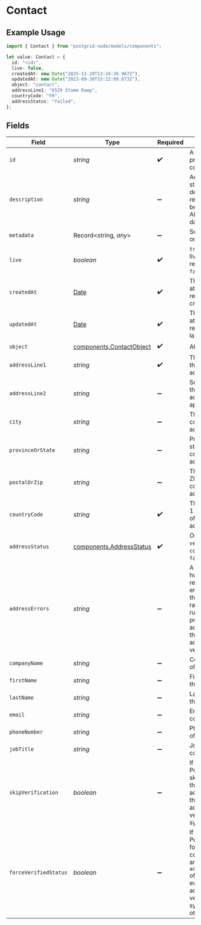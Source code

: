 # Contact

## Example Usage

```typescript
import { Contact } from "postgrid-node/models/components";

let value: Contact = {
  id: "<id>",
  live: false,
  createdAt: new Date("2025-11-20T13:24:26.967Z"),
  updatedAt: new Date("2023-09-30T15:12:09.673Z"),
  object: "contact",
  addressLine1: "6529 Stamm Ramp",
  countryCode: "FR",
  addressStatus: "failed",
};
```

## Fields

| Field                                                                                                                                        | Type                                                                                                                                         | Required                                                                                                                                     | Description                                                                                                                                  |
| -------------------------------------------------------------------------------------------------------------------------------------------- | -------------------------------------------------------------------------------------------------------------------------------------------- | -------------------------------------------------------------------------------------------------------------------------------------------- | -------------------------------------------------------------------------------------------------------------------------------------------- |
| `id`                                                                                                                                         | *string*                                                                                                                                     | :heavy_check_mark:                                                                                                                           | A unique ID prefixed with contact_                                                                                                           |
| `description`                                                                                                                                | *string*                                                                                                                                     | :heavy_minus_sign:                                                                                                                           | An optional string describing this resource. Will be visible in the API and the dashboard.                                                   |
| `metadata`                                                                                                                                   | Record<string, *any*>                                                                                                                        | :heavy_minus_sign:                                                                                                                           | See the section on Metadata.                                                                                                                 |
| `live`                                                                                                                                       | *boolean*                                                                                                                                    | :heavy_check_mark:                                                                                                                           | `true` if this is a live mode resource else `false`.                                                                                         |
| `createdAt`                                                                                                                                  | [Date](https://developer.mozilla.org/en-US/docs/Web/JavaScript/Reference/Global_Objects/Date)                                                | :heavy_check_mark:                                                                                                                           | The UTC time at which this resource was created.                                                                                             |
| `updatedAt`                                                                                                                                  | [Date](https://developer.mozilla.org/en-US/docs/Web/JavaScript/Reference/Global_Objects/Date)                                                | :heavy_check_mark:                                                                                                                           | The UTC time at which this resource was last updated.                                                                                        |
| `object`                                                                                                                                     | [components.ContactObject](../../models/components/contactobject.md)                                                                         | :heavy_check_mark:                                                                                                                           | Always `contact`.                                                                                                                            |
| `addressLine1`                                                                                                                               | *string*                                                                                                                                     | :heavy_check_mark:                                                                                                                           | The first line of the contact's address.                                                                                                     |
| `addressLine2`                                                                                                                               | *string*                                                                                                                                     | :heavy_minus_sign:                                                                                                                           | Second line of the contact's address, if applicable.                                                                                         |
| `city`                                                                                                                                       | *string*                                                                                                                                     | :heavy_minus_sign:                                                                                                                           | The city of the contact's address.                                                                                                           |
| `provinceOrState`                                                                                                                            | *string*                                                                                                                                     | :heavy_minus_sign:                                                                                                                           | Province or state of the contact's address.                                                                                                  |
| `postalOrZip`                                                                                                                                | *string*                                                                                                                                     | :heavy_minus_sign:                                                                                                                           | The postal or ZIP code of the contact's address.                                                                                             |
| `countryCode`                                                                                                                                | *string*                                                                                                                                     | :heavy_check_mark:                                                                                                                           | The ISO 3611-1 country code of the contact's address.                                                                                        |
| `addressStatus`                                                                                                                              | [components.AddressStatus](../../models/components/addressstatus.md)                                                                         | :heavy_check_mark:                                                                                                                           | One of `verified`, `corrected`, or `failed`.                                                                                                 |
| `addressErrors`                                                                                                                              | *string*                                                                                                                                     | :heavy_minus_sign:                                                                                                                           | A series of human-readable errors/warnings that were raised when running the provided address through our address verification.              |
| `companyName`                                                                                                                                | *string*                                                                                                                                     | :heavy_minus_sign:                                                                                                                           | Company name of the contact.                                                                                                                 |
| `firstName`                                                                                                                                  | *string*                                                                                                                                     | :heavy_minus_sign:                                                                                                                           | First name of the contact.                                                                                                                   |
| `lastName`                                                                                                                                   | *string*                                                                                                                                     | :heavy_minus_sign:                                                                                                                           | Last name of the contact.                                                                                                                    |
| `email`                                                                                                                                      | *string*                                                                                                                                     | :heavy_minus_sign:                                                                                                                           | Email of the contact.                                                                                                                        |
| `phoneNumber`                                                                                                                                | *string*                                                                                                                                     | :heavy_minus_sign:                                                                                                                           | Phone number of the contact.                                                                                                                 |
| `jobTitle`                                                                                                                                   | *string*                                                                                                                                     | :heavy_minus_sign:                                                                                                                           | Job title of the contact.                                                                                                                    |
| `skipVerification`                                                                                                                           | *boolean*                                                                                                                                    | :heavy_minus_sign:                                                                                                                           | If `true`, PostGrid will skip running this contact's address through our address verification system.                                        |
| `forceVerifiedStatus`                                                                                                                        | *boolean*                                                                                                                                    | :heavy_minus_sign:                                                                                                                           | If `true`, PostGrid will force this contact to have an `addressStatus` of `verified` even if our address verification system says otherwise. |